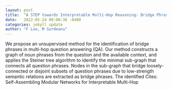 ```yaml
---
layout: post
title:  "A STEP towards Interpretable Multi-Hop Reasoning: Bridge Phrase Identification and Query Expansion"
date:   2022-05-24 00:00:36 -0400
categories: jekyll update
author: "F Luo, M Surdeanu"
---
```

We propose an unsupervised method for the identification of bridge phrases in multi-hop question answering (QA). Our method constructs a graph of noun phrases from the question and the available context, and applies the Steiner tree algorithm to identify the minimal sub-graph that connects all question phrases. Nodes in the sub-graph that bridge loosely-connected or disjoint subsets of question phrases due to low-strength semantic relations are extracted as bridge phrases. The identified  Cites: Self-Assembling Modular Networks for Interpretable Multi-Hop 